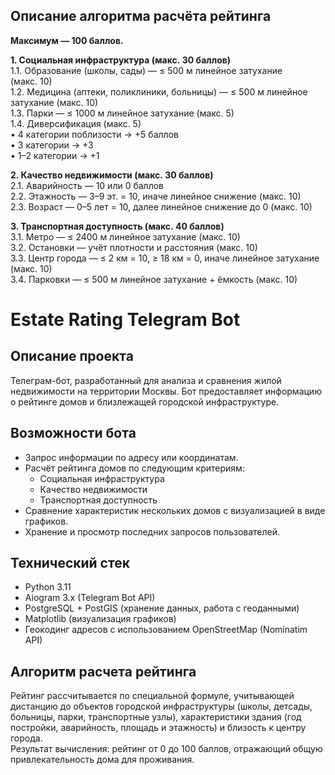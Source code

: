 ## Описание алгоритма расчёта рейтинга

**Максимум — 100 баллов.**

**1. Социальная инфраструктура (макс. 30 баллов)**  
1.1. Образование (школы, сады) — ≤ 500 м линейное затухание (макс. 10)  
1.2. Медицина (аптеки, поликлиники, больницы) — ≤ 500 м линейное затухание (макс. 10)  
1.3. Парки — ≤ 1000 м линейное затухание (макс. 5)  
1.4. Диверсификация (макс. 5)  
• 4 категории поблизости → +5 баллов  
• 3 категории → +3  
• 1–2 категории → +1  

**2. Качество недвижимости (макс. 30 баллов)**  
2.1. Аварийность — 10 или 0 баллов  
2.2. Этажность — 3–9 эт. = 10, иначе линейное снижение (макс. 10)  
2.3. Возраст — 0–5 лет = 10, далее линейное снижение до 0 (макс. 10)  

**3. Транспортная доступность (макс. 40 баллов)**  
3.1. Метро — ≤ 2400 м линейное затухание (макс. 10)  
3.2. Остановки — учёт плотности и расстояния (макс. 10)  
3.3. Центр города — ≤ 2 км = 10, ≥ 18 км = 0, иначе линейное затухание (макс. 10)  
3.4. Парковки — ≤ 500 м линейное затухание + ёмкость (макс. 10)  


# Estate Rating Telegram Bot

## Описание проекта

Телеграм-бот, разработанный для анализа и сравнения жилой недвижимости на территории Москвы. Бот предоставляет информацию о рейтинге домов и близлежащей городской инфраструктуре.

## Возможности бота
- Запрос информации по адресу или координатам.
- Расчёт рейтинга домов по следующим критериям:
  - Социальная инфраструктура
  - Качество недвижимости
  - Транспортная доступность
- Сравнение характеристик нескольких домов с визуализацией в виде графиков.
- Хранение и просмотр последних запросов пользователей.

## Технический стек
- Python 3.11
- Aiogram 3.x (Telegram Bot API)
- PostgreSQL + PostGIS (хранение данных, работа с геоданными)
- Matplotlib (визуализация графиков)
- Геокодинг адресов с использованием OpenStreetMap (Nominatim API)

## Алгоритм расчета рейтинга
Рейтинг рассчитывается по специальной формуле, учитывающей дистанцию до объектов городской инфраструктуры (школы, детсады, больницы, парки, транспортные узлы), характеристики здания (год постройки, аварийность, площадь и этажность) и близость к центру города.  
Результат вычисления: рейтинг от 0 до 100 баллов, отражающий общую привлекательность дома для проживания.
